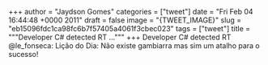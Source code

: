 
+++
author = "Jaydson Gomes"
categories = ["tweet"]
date = "Fri Feb 04 16:44:48 +0000 2011"
draft = false
image = "{TWEET_IMAGE}"
slug = "eb15096fdc1ca98fc6b7f57405a4061f3cbec023"
tags = ["tweet"]
title = """Developer C# detected RT ..."""
+++
Developer C# detected RT @le_fonseca: Lição do Dia: Não existe gambiarra mas sim um atalho para o sucesso!

